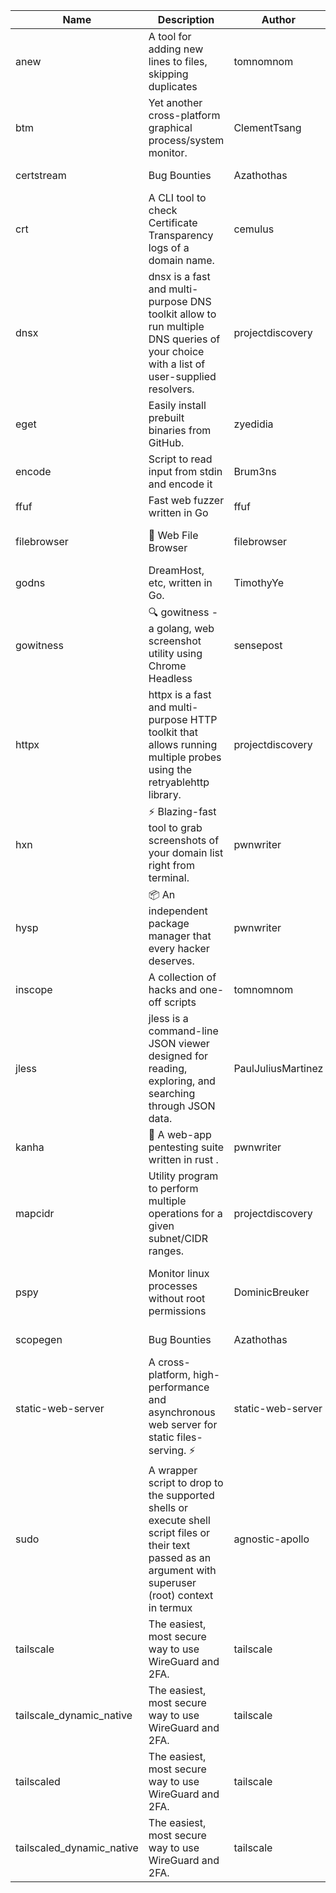 | Name | Description | Author | Repository | Stars | Version | Updated | Size | SHA256SUM | B3SUM | Source | Language | License |
| ---- | ----------- | ------ | ---------- | ----- | ------- | ------- | ---- | --- | ------ | --------|-------- | ------- |
| anew | A tool for adding new lines to files, skipping duplicates | tomnomnom | [https://github.com/tomnomnom/anew](https://github.com/tomnomnom/anew) | 1141 | v0.1.1 | 2022-03-15T22:35:31Z | 1.48 MB | 44f9f8e19db2777f57b8b6309c8cf3221611da56c368f1c76fdd02e737e13ca2 | 7295b5e50f2d3b9cda73744f880c20da1de9c8cacf7e9bbfb726c2596a9a06e0 | https://bin.ajam.dev/arm64_v8a_Android/anew | Go | MIT License |
| btm | Yet another cross-platform graphical process/system monitor. | ClementTsang | [https://github.com/ClementTsang/bottom](https://github.com/ClementTsang/bottom) | 8325 | 0.9.6 | 2023-08-27T01:43:44Z | 3.25 MB | ed7a169d216c00a9f0b0f6afb1c4e9864cc39c434027168440dc1f8c7cac369a | 52dc0e8e0058bf2dbf1334e67ee6eb10f8d63f76d91af97bdc2049d4a4a59e86 | https://bin.ajam.dev/arm64_v8a_Android/btm | Rust | MIT License |
| certstream |  Bug Bounties | Azathothas | [https://github.com/Azathothas/Arsenal](https://github.com/Azathothas/Arsenal) | 14 | null |  | 4.76 MB | 125bb3186f92fbba050ad4dc3c8b2cf2d320a9c4773c5c513a33d080b950bef6 | e47d952b0e2142f579cfe9d04fd2245f9270d2fae5f39e55dfe68f95ac8c3c0e | https://bin.ajam.dev/arm64_v8a_Android/certstream | Shell | null |
| crt | A CLI tool to check Certificate Transparency logs of a domain name. | cemulus | [https://github.com/cemulus/crt](https://github.com/cemulus/crt) | 64 | v0.1.0 | 2022-03-08T21:41:54Z | 4.85 MB | 3235ecaac3d35ad702a4fcb0df6ce62ad3c0238ffa5624a6c8ba50168370bed4 | 2dae496a6e1ddcf6098f21c90c94c842f2dd56e6c192fbaec304563f7f77e25c | https://bin.ajam.dev/arm64_v8a_Android/crt | Go | Apache License 2.0 |
| dnsx | dnsx is a fast and multi-purpose DNS toolkit allow to run multiple DNS queries of your choice with a list of user-supplied resolvers. | projectdiscovery | [https://github.com/projectdiscovery/dnsx](https://github.com/projectdiscovery/dnsx) | 1844 | v1.1.6 | 2023-11-11T19:20:44Z | 26.22 MB | 1efb5ed99afa429b97ac5a800697f68ac4fc16bd0f9fb6e458ac255a2b7ee3b0 | ae209e757f5ef115b88509c339e6416eb399764c3a3c22c0a621e48f258c9ac1 | https://bin.ajam.dev/arm64_v8a_Android/dnsx | Go | MIT License |
| eget | Easily install prebuilt binaries from GitHub. | zyedidia | [https://github.com/zyedidia/eget](https://github.com/zyedidia/eget) | 679 | v1.3.3 | 2023-02-22T05:15:46Z | 6.8 MB | c4ebab0a2e16c0c18ae5064cc51c33420a2e4cd3aaa054250a44da39a05102fd | 60639f213cc06e8f330bda40d556649aa4d839ce54f3caeb51454e1458074533 | https://bin.ajam.dev/arm64_v8a_Android/eget | Go | MIT License |
| encode | Script to read input from stdin and encode it | Brum3ns | [https://github.com/Brum3ns/encode](https://github.com/Brum3ns/encode) | 18 | null |  | 2.61 MB | 2ccee00e7d63ca4bd8489b2ee64588d48c0abe776bee76c71dc2c9d534f9a4b5 | d1049ef0e7bb65aa8b6a9d648e8a7049b1f962e50bd169ba5ac7c17c3fcc09ec | https://bin.ajam.dev/arm64_v8a_Android/encode | Go | MIT License |
| ffuf | Fast web fuzzer written in Go | ffuf | [https://github.com/ffuf/ffuf](https://github.com/ffuf/ffuf) | 10881 | v2.1.0 | 2023-09-16T12:23:19Z | 8.58 MB | 2dce898ed5e6c6ae8a41d64f41fe02135b26ff240ba8668bfa2b2fda91b1590a | a43ed5f916b73324aac346601441cae533e8c911f83b53af3188f9fda679782c | https://bin.ajam.dev/arm64_v8a_Android/ffuf | Go | MIT License |
| filebrowser | 📂 Web File Browser | filebrowser | [https://github.com/filebrowser/filebrowser](https://github.com/filebrowser/filebrowser) | 22466 | v2.27.0 | 2024-01-02T14:38:37Z | 13.94 MB | 2982e7808f9f3ae41d9c25059b98b07f5a5c1826b823c7c239fa2f0ba8342fac | 0d0747b396f17b01a6cac4d0ac857067855627d354d67e76a1b3d3929a568a22 | https://bin.ajam.dev/arm64_v8a_Android/filebrowser | Go | Apache License 2.0 |
| godns |  DreamHost, etc, written in Go. | TimothyYe | [https://github.com/TimothyYe/godns](https://github.com/TimothyYe/godns) | 1397 | v3.0.6 | 2024-01-25T15:49:38Z | 12.38 MB | e97160efe99e062af4265b910e090f0f6b38c8f624effef0ecaa11af48a43f41 | 9181c31ed62e8529b79c424b66f7edc81aa2212bef087cb0789672a99558c5df | https://bin.ajam.dev/arm64_v8a_Android/godns | Go | Apache License 2.0 |
| gowitness | 🔍 gowitness - a golang, web screenshot utility using Chrome Headless | sensepost | [https://github.com/sensepost/gowitness](https://github.com/sensepost/gowitness) | 2551 | 2.5.1 | 2023-10-29T11:11:30Z | 27.22 MB | decfce533a91526ff0845a834e4ace021ac602001ae911039010c995962b7cb5 | 20fafdf135f3716765cc77ad37379ac4b060db0d73c837374b80dbb4e443786b | https://bin.ajam.dev/arm64_v8a_Android/gowitness | Go | GNU General Public License v3.0 |
| httpx | httpx is a fast and multi-purpose HTTP toolkit that allows running multiple probes using the retryablehttp library. | projectdiscovery | [https://github.com/projectdiscovery/httpx](https://github.com/projectdiscovery/httpx) | 6411 | v1.3.9 | 2024-01-24T11:17:45Z | 42.14 MB | cc1b41ef70bf77bc12ef3bbf5d0c814d80585c4eefd4c6accc1ae534a8aef817 | 258c198805b729e7e89ae59318471d425d93ff29dae2c7082f4abec7f6fa1339 | https://bin.ajam.dev/arm64_v8a_Android/httpx | Go | MIT License |
| hxn | ⚡ Blazing-fast tool to grab screenshots of your domain list right from terminal. | pwnwriter | [https://github.com/pwnwriter/haylxon](https://github.com/pwnwriter/haylxon) | 354 | v0.1.10 | 2024-01-09T15:11:15Z | 6.23 MB | 729ed9665e924b740da5611dcc4f2fe4dc4c5ed3f64493cfc436af902703b3cb | d637c314748e816368baaf9681ca56b4c74206d04d0175be83b8f6cfe345537c | https://bin.ajam.dev/arm64_v8a_Android/hxn | Rust | MIT License |
| hysp | 📦 An independent package manager that every hacker deserves. | pwnwriter | [https://github.com/pwnwriter/hysp](https://github.com/pwnwriter/hysp) | 398 | v0.1.2 | 2023-12-13T15:03:18Z | 3.4 MB | 5847e6702a80030241a493fabdd935c447f90ab8a8dc42b2627d4c9c6bf3f588 | 5116f7d43fabe896c05c67957d3e28d3deb68d5ff2b6bac2c32f6bd1648c67f3 | https://bin.ajam.dev/arm64_v8a_Android/hysp | Rust | MIT License |
| inscope | A collection of hacks and one-off scripts | tomnomnom | [https://github.com/tomnomnom/hacks](https://github.com/tomnomnom/hacks) | 1989 | null |  | 1.87 MB | 12a079ab98151a586a4de5f465ac2d9fa3ab00091518fc054e53a712b6e66a5d | 4c24f84db70dab8c8c75f8d477ebb77cca92175e1706f7046ac3b27c08505fb5 | https://bin.ajam.dev/arm64_v8a_Android/inscope | Go | null |
| jless | jless is a command-line JSON viewer designed for reading, exploring, and searching through JSON data. | PaulJuliusMartinez | [https://github.com/PaulJuliusMartinez/jless](https://github.com/PaulJuliusMartinez/jless) | 4328 | v0.9.0 | 2023-07-17T02:51:34Z | 1.83 MB | f95b2c666fcc770a829cc241b7ad2631bc41258d8afd9a9a0f5115635279098a | e54b6f5027f01876c0d6cff993c6e75a0be33eec0242601e2b969536ee99a627 | https://bin.ajam.dev/arm64_v8a_Android/jless | Rust | MIT License |
| kanha | 🦚 A web-app pentesting suite written in rust . | pwnwriter | [https://github.com/pwnwriter/kanha](https://github.com/pwnwriter/kanha) | 237 | v-v0.1.2 | 2023-10-17T16:42:52Z | 2.91 MB | e98b78edc697919a405311f1b4b317ffe0b6a6917eca32effa3c998529e29e4f | 16f9c9f6e31758be0255755f8066c843702e7c8a92383919b8760a116bfb5aff | https://bin.ajam.dev/arm64_v8a_Android/kanha | Rust | MIT License |
| mapcidr | Utility program to perform multiple operations for a given subnet/CIDR ranges. | projectdiscovery | [https://github.com/projectdiscovery/mapcidr](https://github.com/projectdiscovery/mapcidr) | 883 | v1.1.16 | 2023-11-23T07:59:56Z | 23.4 MB | 0e24e3bde3dbb3328df7206fc8c11d9a0027727b3d4082e98e51635886afdd15 | fe8dc9b1691543a18cbc7571a11ab12e73776e31527ef288b6cac146628ae856 | https://bin.ajam.dev/arm64_v8a_Android/mapcidr | Go | MIT License |
| pspy | Monitor linux processes without root permissions | DominicBreuker | [https://github.com/DominicBreuker/pspy](https://github.com/DominicBreuker/pspy) | 4346 | v1.2.1 | 2023-01-17T21:10:08Z | 3.65 MB | 19d62528a9a995cf20c44b41c7b4bedc24f469e2c733d58337f8baa727f964eb | a1e7b7d02343bf71f12a499d0e0625b6002bfbeeddd7bd33b1194749bd480667 | https://bin.ajam.dev/arm64_v8a_Android/pspy | Go | GNU General Public License v3.0 |
| scopegen |  Bug Bounties | Azathothas | [https://github.com/Azathothas/Arsenal](https://github.com/Azathothas/Arsenal) | 14 | null |  | 1.61 MB | a647d4d97a0bb9a5f5e29ecb829177b11fee7fd16093919273566856126abd08 | c0c7009b6f99caa23bd4e40cf7e6d1e5038a810c13b0d1815a1ac2615c6de762 | https://bin.ajam.dev/arm64_v8a_Android/scopegen | Shell | null |
| static-web-server | A cross-platform, high-performance and asynchronous web server for static files-serving. ⚡ | static-web-server | [https://github.com/static-web-server/static-web-server](https://github.com/static-web-server/static-web-server) | 996 | v2.25.0 | 2024-01-23T00:03:19Z | 6.8 MB | c2f88a85c97bf9547466106633feee4c79378ee18624311b72798b235fff1237 | 10d6227ab1882bec3a376aaf5f63437a85ab1c915b5cfda7a7c55579ba8e6149 | https://bin.ajam.dev/arm64_v8a_Android/static-web-server | Rust | Apache License 2.0 |
| sudo | A wrapper script to drop to the supported shells or execute shell script files or their text passed as an argument with superuser (root) context in termux | agnostic-apollo | [https://github.com/agnostic-apollo/sudo](https://github.com/agnostic-apollo/sudo) | 65 | v0.2.0 | 2021-04-10T21:03:11Z | 250.38 kB | 9e56787b3ca489a9eb9e3a64f54944aa92c728d18576972ef7ef6bb10ca6462c | 261a7ec6cf5ed2fbc82f8128f2583eda7faeb8939b9e08143046f0b046e504ae | https://bin.ajam.dev/arm64_v8a_Android/sudo | Shell | MIT License |
| tailscale | The easiest, most secure way to use WireGuard and 2FA. | tailscale | [https://github.com/tailscale/tailscale](https://github.com/tailscale/tailscale) | 15189 | v1.58.2 | 2024-01-23T22:41:49Z | 10.92 MB | b4436d601a0a777d905590fcaf4eb55f45eb63a76e8459c513b0fa1d887b2a16 | ef80806ae45dd0d4f2bec4c59b202a4c9bd33e5c792b240a1a238c5e4364e1f1 | https://bin.ajam.dev/arm64_v8a_Android/tailscale | Go | BSD 3-Clause New or Revised License |
| tailscale_dynamic_native | The easiest, most secure way to use WireGuard and 2FA. | tailscale | [https://github.com/tailscale/tailscale](https://github.com/tailscale/tailscale) | 15189 | v1.58.2 | 2024-01-23T22:41:49Z | 11.28 MB | 75770d3dbfd2f163a1efdff68d3ed143c1485596bb631ac5935efde2266a4fbf | 01ff4e7ea35dd53ff1456e5f53622d92d5ca4f71d5e75d70b96e98cc76527533 | https://bin.ajam.dev/arm64_v8a_Android/tailscale_dynamic_native | Go | BSD 3-Clause New or Revised License |
| tailscaled | The easiest, most secure way to use WireGuard and 2FA. | tailscale | [https://github.com/tailscale/tailscale](https://github.com/tailscale/tailscale) | 15189 | v1.58.2 | 2024-01-23T22:41:49Z | 20.48 MB | 5504897030b405888ef389c97a4079d2b3fa869f6ed97132d62c5229a6f126f9 | 08d5aab8a7e544017f5581a5850eb34c6286fc6eba67f60382ea5b70fc261afc | https://bin.ajam.dev/arm64_v8a_Android/tailscaled | Go | BSD 3-Clause New or Revised License |
| tailscaled_dynamic_native | The easiest, most secure way to use WireGuard and 2FA. | tailscale | [https://github.com/tailscale/tailscale](https://github.com/tailscale/tailscale) | 15189 | v1.58.2 | 2024-01-23T22:41:49Z | 21.67 MB | a359c0fdade000084ca0cfdccdb17035197dd9efd6693ccb358436b68885d8f2 | bcb6ffdb3d2b573064d9df6500e7e8166674cb24e8110b1e00085dfdf334146c | https://bin.ajam.dev/arm64_v8a_Android/tailscaled_dynamic_native | Go | BSD 3-Clause New or Revised License |
